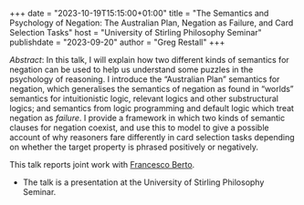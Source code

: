 +++
date = "2023-10-19T15:15:00+01:00"
title = "The Semantics and Psychology of Negation: The Australian Plan, Negation as Failure, and Card Selection Tasks"
host = "University of Stirling Philosophy Seminar"
publishdate = "2023-09-20"
author = "Greg Restall"
+++

*Abstract*: In this talk, I will explain how two different kinds of semantics for negation can be used to help us understand some puzzles in the psychology of reasoning. I introduce the &ldquo;Australian Plan&rdquo; semantics for negation, which generalises the semantics of negation as found in &ldquo;worlds&rdquo; semantics for intuitionistic logic, relevant logics and other substructural logics; and semantics from logic programming and default logic which treat negation as _failure_. I provide a framework in which two kinds of semantic clauses for negation coexist, and use this to model to give a possible account of why reasoners fare differently in card selection tasks depending on whether the target property is phrased positively or negatively. 

This talk reports joint work with [Francesco Berto](https://www.st-andrews.ac.uk/philosophy/people/fb96).

* The talk is a presentation at the University of Stirling Philosophy Seminar.
